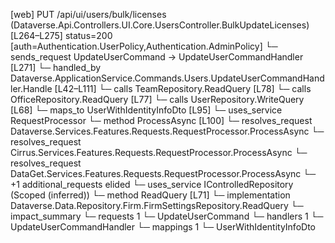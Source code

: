 [web] PUT /api/ui/users/bulk/licenses  (Dataverse.Api.Controllers.UI.Core.UsersController.BulkUpdateLicenses)  [L264–L275] status=200 [auth=Authentication.UserPolicy,Authentication.AdminPolicy]
  └─ sends_request UpdateUserCommand -> UpdateUserCommandHandler [L271]
    └─ handled_by Dataverse.ApplicationService.Commands.Users.UpdateUserCommandHandler.Handle [L42–L111]
      └─ calls TeamRepository.ReadQuery [L78]
      └─ calls OfficeRepository.ReadQuery [L77]
      └─ calls UserRepository.WriteQuery [L68]
      └─ maps_to UserWithIdentityInfoDto [L95]
      └─ uses_service RequestProcessor
        └─ method ProcessAsync [L100]
          └─ resolves_request Dataverse.Services.Features.Requests.RequestProcessor.ProcessAsync
          └─ resolves_request Cirrus.Services.Features.Requests.RequestProcessor.ProcessAsync
          └─ resolves_request DataGet.Services.Features.Requests.RequestProcessor.ProcessAsync
          └─ +1 additional_requests elided
      └─ uses_service IControlledRepository<FirmSettings> (Scoped (inferred))
        └─ method ReadQuery [L71]
          └─ implementation Dataverse.Data.Repository.Firm.FirmSettingsRepository.ReadQuery
  └─ impact_summary
    └─ requests 1
      └─ UpdateUserCommand
    └─ handlers 1
      └─ UpdateUserCommandHandler
    └─ mappings 1
      └─ UserWithIdentityInfoDto

